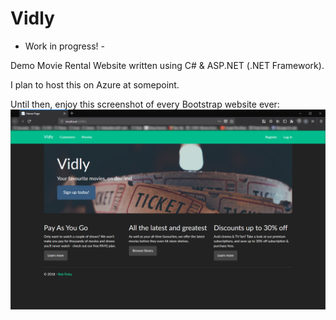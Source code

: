 # Vidly

- Work in progress! -

Demo Movie Rental Website written using C# & ASP.NET (.NET Framework).

I plan to host this on Azure at somepoint.

Until then, enjoy this screenshot of every Bootstrap website ever:
![](homepage.png)
